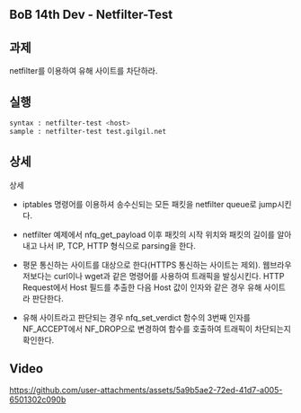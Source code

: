## BoB 14th Dev - Netfilter-Test

## 과제

netfilter를 이용하여 유해 사이트를 차단하라.

## 실행

```bash
syntax : netfilter-test <host>
sample : netfilter-test test.gilgil.net
```

## 상세
상세


- iptables 명령어를 이용하셔 송수신되는 모든 패킷을 netfilter queue로 jump시킨다.


- netfilter 예제에서 nfq_get_payload 이후 패킷의 시작 위치와 패킷의 길이를 알아내고 나서 IP, TCP, HTTP 형식으로 parsing을 한다.


- 평문 통신하는 사이트를 대상으로 한다(HTTPS 통신하는 사이트는 제외). 웹브라우저보다는 curl이나 wget과 같은 명령어를 사용하여 트래픽을 발싱시킨다. HTTP Request에서 Host 필드를 추출한 다음 Host 값이 인자와 같은 경우 유해 사이트라 판단한다.


- 유해 사이트라고 판단되는 경우 nfq_set_verdict 함수의 3번째 인자를 NF_ACCEPT에서 NF_DROP으로 변경하여 함수를 호출하여 트래픽이 차단되는지 확인한다.



## Video
https://github.com/user-attachments/assets/5a9b5ae2-72ed-41d7-a005-6501302c090b
